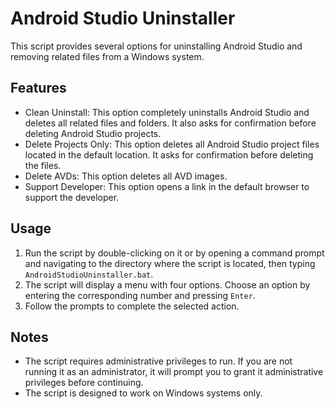 # Android Studio Uninstaller

This script provides several options for uninstalling Android Studio and removing related files from a Windows system.

## Features

- Clean Uninstall: This option completely uninstalls Android Studio and deletes all related files and folders. It also asks for confirmation before deleting Android Studio projects.
- Delete Projects Only: This option deletes all Android Studio project files located in the default location. It asks for confirmation before deleting the files.
- Delete AVDs: This option deletes all AVD images.
- Support Developer: This option opens a link in the default browser to support the developer.

## Usage

1. Run the script by double-clicking on it or by opening a command prompt and navigating to the directory where the script is located, then typing `AndroidStudioUninstaller.bat`.
2. The script will display a menu with four options. Choose an option by entering the corresponding number and pressing `Enter`.
3. Follow the prompts to complete the selected action.

## Notes

- The script requires administrative privileges to run. If you are not running it as an administrator, it will prompt you to grant it administrative privileges before continuing.
- The script is designed to work on Windows systems only.
